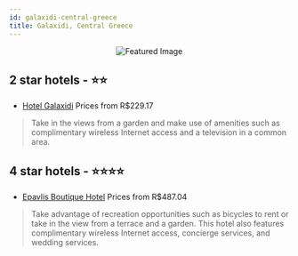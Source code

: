 ```yaml
---
id: galaxidi-central-greece
title: Galaxidi, Central Greece
---
```


<center><img src="https://i.travelapi.com/hotels/10000000/9850000/9844000/9843964/8e4ea653_z.jpg" alt="Featured Image" /></center>


##  2 star hotels - ⭐️⭐️

-    [Hotel Galaxidi](https://us.hurb.com/hotels/galaxidi/hotel-galaxidi-JNP-JP130872?cmp=18055) Prices from R$229.17
   > Take in the views from a garden and make use of amenities such as complimentary wireless Internet access and a television in a common area.

##  4 star hotels - ⭐️⭐️⭐️⭐️

-    [Epavlis Boutique Hotel](https://us.hurb.com/hotels/galaxidi/epavlis-boutique-hotel-JNP-JP010148?cmp=18055) Prices from R$487.04
   > Take advantage of recreation opportunities such as bicycles to rent or take in the view from a terrace and a garden. This hotel also features complimentary wireless Internet access, concierge services, and wedding services.

